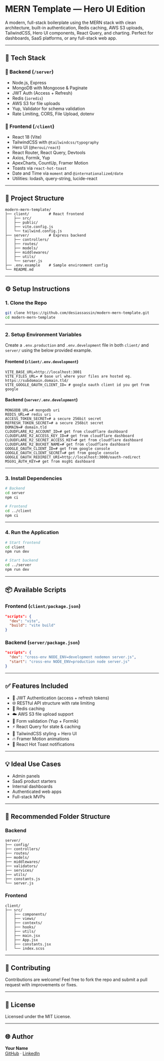 # MERN Template — Hero UI Edition

A modern, full-stack boilerplate using the MERN stack with clean architecture, built-in authentication, Redis caching, AWS S3 uploads, TailwindCSS, Hero UI components, React Query, and charting. Perfect for dashboards, SaaS platforms, or any full-stack web app.

---

## 🧱 Tech Stack

### 🔧 Backend (`/server`)

-    Node.js, Express
-    MongoDB with Mongoose & Paginate
-    JWT Auth (Access + Refresh)
-    Redis (`ioredis`)
-    AWS S3 for file uploads
-    Yup, Validator for schema validation
-    Rate Limiting, CORS, File Upload, dotenv

### 🎨 Frontend (`/client`)

-    React 18 (Vite)
-    TailwindCSS with `@tailwindcss/typography`
-    Hero UI (`@heroui/react`)
-    React Router, React Query, Devtools
-    Axios, Formik, Yup
-    ApexCharts, CountUp, Framer Motion
-    Toasts via `react-hot-toast`
-    Date and Time via `moment` and `@internationalized/date`
-    Utilities: lodash, query-string, lucide-react

---

## 📁 Project Structure

```
modern-mern-template/
├── client/         # React frontend
│   ├── src/
│   ├── public/
│   ├── vite.config.js
│   └── tailwind.config.js
├── server/         # Express backend
│   ├── controllers/
│   ├── routes/
│   ├── models/
│   ├── middlewares/
│   ├── utils/
│   └── server.js
├── .env.example    # Sample environment config
└── README.md
```

---

## ⚙️ Setup Instructions

### 1. Clone the Repo

```bash
git clone https://github.com/desiassassin/modern-mern-template.git
cd modern-mern-template
```

---

### 2. Setup Environment Variables

Create a `.env.production` and `.env.development` file in both `client/` and `server/` using the below provided example.

#### Frontend (`client/.env.development`)

```env
VITE_BASE_URL=http://localhost:3001
VITE_FILES_URL= # base url where your files are hosted eg. https://subdomain.domain.tld/
VITE_GOOGLE_OAUTH_CLIENT_ID= # google oauth client id you get from google
```

#### Backend (`server/.env.development`)

```env
MONGODB_URL=# mongodb uri
REDIS_URL=# redis uri
ACCESS_TOKEN_SECRET=# a secure 256bit secret
REFRESH_TOKEN_SECRET=# a secure 256bit secret
DOMAIN=# domain.tld
CLOUDFLARE_R2_ACCOUNT_ID=# get from cloudflare dashboard
CLOUDFLARE_R2_ACCESS_KEY_ID=# get from cloudflare dashboard
CLOUDFLARE_R2_SECRET_ACCESS_KEY=# get from cloudflare dashboard
CLOUDFLARE_R2_BUCKET_NAME=# get from cloudflare dashboard
GOOGLE_OAUTH_CLIENT_ID=# get from google console
GOOGLE_OAUTH_CLIENT_SECRET=# get from google console
GOOGLE_OAUTH_REDIRECT_URI=http://localhost:3000/oauth-redirect
MSG91_AUTH_KEY=# get from msg91 dashboard
```

---

### 3. Install Dependencies

```bash
# Backend
cd server
npm ci

# Frontend
cd ../client
npm ci
```

---

### 4. Run the Application

```bash
# Start frontend
cd client
npm run dev

# Start backend
cd ../server
npm run dev
```

---

## 📦 Available Scripts

### Frontend (`client/package.json`)

```json
"scripts": {
  "dev": "vite",
  "build": "vite build"
}
```

### Backend (`server/package.json`)

```json
"scripts": {
  "dev": "cross-env NODE_ENV=development nodemon server.js",
  "start": "cross-env NODE_ENV=production node server.js"
}
```

---

## ✅ Features Included

-    🔐 JWT Authentication (access + refresh tokens)
-    🌐 RESTful API structure with rate limiting
-    🧠 Redis caching
-    ☁️ AWS S3 file upload support
-    🧮 Form validation (Yup + Formik)
-    ⚡ React Query for state & caching
-    💅 TailwindCSS styling + Hero UI
-    🔥 Framer Motion animations
-    🔔 React Hot Toast notifications

---

## 💡 Ideal Use Cases

-    Admin panels
-    SaaS product starters
-    Internal dashboards
-    Authenticated web apps
-    Full-stack MVPs

---

## 🧪 Recommended Folder Structure

### Backend

```
server/
├── config/
├── controllers/
├── routes/
├── models/
├── middlewares/
├── validators/
├── services/
├── utils/
├── constants.js
└── server.js
```

### Frontend

```
client/
├── src/
│   ├── components/
│   ├── views/
│   ├── contexts/
│   ├── hooks/
│   ├── utils/
│   ├── main.jsx
│   ├── App.jsx
│   ├── constants.jsx
│   └── index.scss
```

---

## 🤝 Contributing

Contributions are welcome! Feel free to fork the repo and submit a pull request with improvements or fixes.

---

## 📄 License

Licensed under the MIT License.

---

## 🌐 Author

**Your Name**  
[GitHub](https://github.com/desiassassin) · [LinkedIn](https://linkedin.com/in/arunksehrawat)
